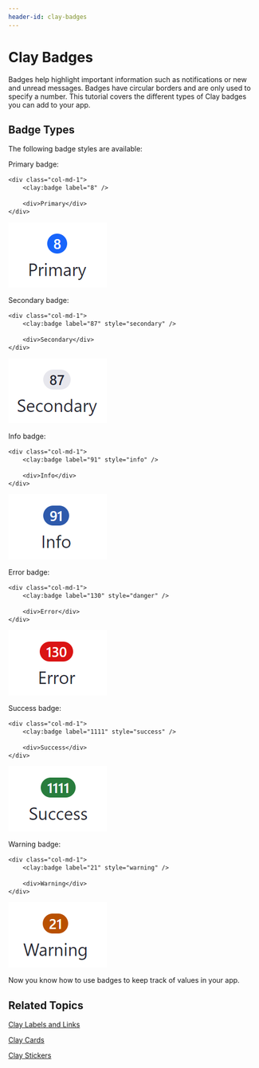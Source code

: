 ```yaml
---
header-id: clay-badges
---
```


# Clay Badges

Badges help highlight important information such as notifications or new and 
unread messages. Badges have circular borders and are only used to specify a 
number. This tutorial covers the different types of Clay badges you can add to 
your app. 

## Badge Types

The following badge styles are available:

Primary badge:

    <div class="col-md-1">
        <clay:badge label="8" />

        <div>Primary</div>
    </div>

![Figure 1: A primary badge is bright blue, commanding attention like the primary button of a form.](../../../images/clay-taglib-badge-primary.png)

Secondary badge:

    <div class="col-md-1">
        <clay:badge label="87" style="secondary" />

        <div>Secondary</div>
    </div>

![Figure 2: A secondary badge is light-grey and draws less focus than a primary button.](../../../images/clay-taglib-badge-secondary.png)

Info badge:

    <div class="col-md-1">
        <clay:badge label="91" style="info" />

        <div>Info</div>
    </div>

![Figure 3: A info badge is dark blue and meant for numbers related to general information.](../../../images/clay-taglib-badge-info.png)

Error badge:

    <div class="col-md-1">
        <clay:badge label="130" style="danger" />

        <div>Error</div>
    </div>

![Figure 4: An error badge displays numbers related to an error.](../../../images/clay-taglib-badge-error.png)

Success badge:

    <div class="col-md-1">
        <clay:badge label="1111" style="success" />

        <div>Success</div>
    </div>

![Figure 5: A success badge displays numbers related to a successful action.](../../../images/clay-taglib-badge-success.png)

Warning badge:

    <div class="col-md-1">
        <clay:badge label="21" style="warning" />

        <div>Warning</div>
    </div>

![Figure 6: A warning badge displays numbers related to warnings that should be addressed.](../../../images/clay-taglib-badge-warning.png)

Now you know how to use badges to keep track of values in your app.

## Related Topics

[Clay Labels and Links](/docs/7-1/tutorials/-/knowledge_base/t/clay-labels-and-links)

[Clay Cards](/docs/7-1/tutorials/-/knowledge_base/t/clay-cards)

[Clay Stickers](/docs/7-1/tutorials/-/knowledge_base/t/clay-stickers)
